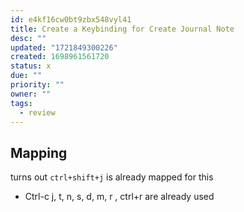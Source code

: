 ```yaml
---
id: e4kf16cw0bt9zbx548vyl41
title: Create a Keybinding for Create Journal Note
desc: ""
updated: "1721849300226"
created: 1698961561720
status: x
due: ""
priority: ""
owner: ""
tags:
  - review
---
```

## Mapping

turns out `ctrl+shift+j` is already mapped for this

- Ctrl-c j, t, n, s, d, m, r , ctrl+r are already used
